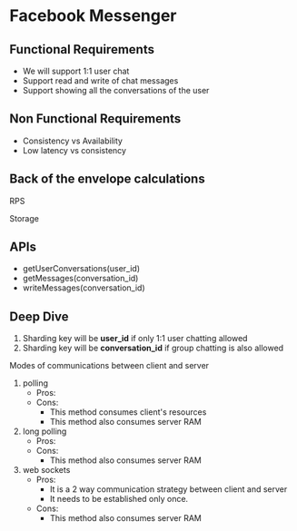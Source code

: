 # Facebook Messenger

## Functional Requirements

- We will support 1:1 user chat
- Support read and write of chat messages
- Support showing all the conversations of the user

## Non Functional Requirements
- Consistency vs Availability
- Low latency vs consistency

## Back of the envelope calculations

RPS

Storage

## APIs
- getUserConversations(user_id)
- getMessages(conversation_id)
- writeMessages(conversation_id)
  
## Deep Dive

1. Sharding key will be <b>user_id</b> if only 1:1 user chatting allowed
2. Sharding key will be <b>conversation_id</b> if group chatting is also allowed

Modes of communications between client and server
1. polling
   - Pros:
   - Cons:
      - This method consumes client's resources
      - This method also consumes server RAM
3. long polling
   - Pros:
   - Cons:
      - This method also consumes server RAM
4. web sockets
   - Pros:
      - It is a 2 way communication strategy between client and server
      - It needs to be established only once.
   - Cons:
      - This method also consumes server RAM
